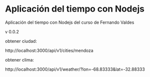 # Aplicación del tiempo con Nodejs

Aplicación del tiempo con Nodejs
del curso de Fernando Valdes

v 0.0.2

obtener ciudad: 

http://localhost:3000/api/v1/cities/mendoza

obtener clima:

http://localhost:3000/api/v1/weather/?lon=-68.83333&lat=-32.88333
